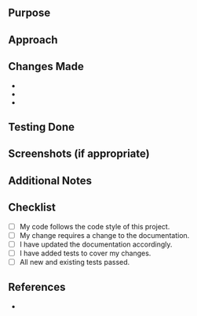 ## Purpose
<!-- Describe the problem or feature in addition to a link to the issues -->

## Approach
<!-- How does this change address the problem? -->

## Changes Made
<!-- List the specific changes you've made in bullet points -->

-
-
-

## Testing Done
<!-- Describe the testing you've done to validate your changes -->

## Screenshots (if appropriate)
<!-- Include screenshots of the changes if applicable -->

## Additional Notes
<!-- Any additional information that might be helpful to reviewers -->

## Checklist
<!-- Go over all the following points, and put an `x` in all the boxes that apply -->

- [ ] My code follows the code style of this project.
- [ ] My change requires a change to the documentation.
- [ ] I have updated the documentation accordingly.
- [ ] I have added tests to cover my changes.
- [ ] All new and existing tests passed.

## References
<!-- Link any related issues, pull requests, or documentation. -->

-
